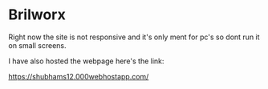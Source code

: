 # Brilworx

Right now the site is not responsive and it's only ment for pc's
so dont run it on small screens.


I have also hosted the webpage 
here's the link:

https://shubhams12.000webhostapp.com/

